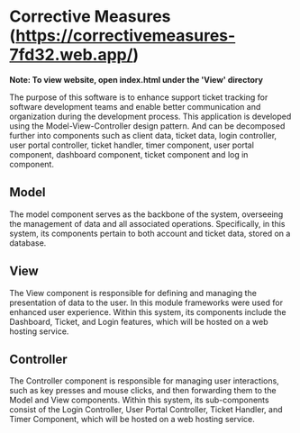 # Corrective Measures (https://correctivemeasures-7fd32.web.app/)
**Note: To view website, open index.html under the 'View' directory**

The purpose of this software is to enhance support ticket tracking for software development teams and enable better communication and organization during the development process. This application is developed using the Model-View-Controller design pattern. And can be decomposed further into components such as client data, ticket data, login controller, user portal controller, ticket handler, timer component, user portal component, dashboard component, ticket component and log in component. 

## Model 
The model component serves as the backbone of the system, overseeing the management of data and all associated operations. Specifically, in this system, its components pertain to both account and ticket data, stored on a database.

## View
The View component is responsible for defining and managing the presentation of data to the user. In this module frameworks were used for enhanced user experience. Within this system, its components include the Dashboard, Ticket, and Login features, which will be hosted on a web hosting service.

## Controller
The Controller component is responsible for managing user interactions, such as key presses and mouse clicks, and then forwarding them to the Model and View components. Within this system, its sub-components consist of the Login Controller, User Portal Controller, Ticket Handler, and Timer Component, which will be hosted on a web hosting service.


